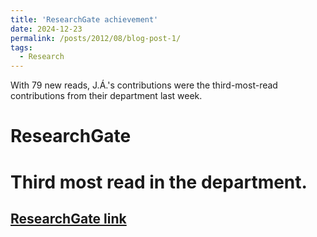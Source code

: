 ```yaml
---
title: 'ResearchGate achievement'
date: 2024-12-23
permalink: /posts/2012/08/blog-post-1/
tags:
  - Research
---
```


With 79 new reads, J.Á.'s contributions were the third-most-read contributions from their department last week.

ResearchGate
======

Third most read in the department.
======

[ResearchGate link](https://www.researchgate.net/profile/J-A-Acosta/achievement/67698321b619650355a1a925)
------
